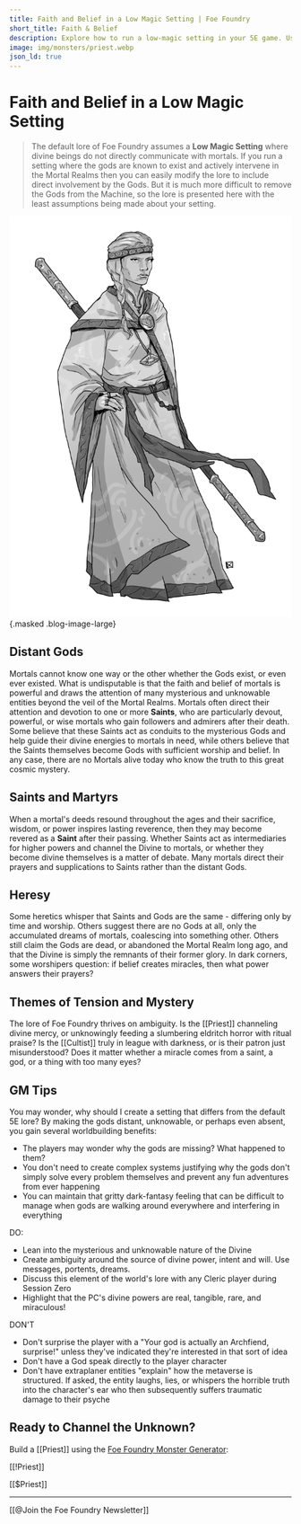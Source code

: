 ```yaml
---
title: Faith and Belief in a Low Magic Setting | Foe Foundry
short_title: Faith & Belief
description: Explore how to run a low-magic setting in your 5E game. Use distant or ambiguous gods, saintly miracles, and heresy to create a grittier dark fantasy feel.
image: img/monsters/priest.webp
json_ld: true
---
```


# Faith and Belief in a Low Magic Setting

> The default lore of Foe Foundry assumes a **Low Magic Setting** where divine beings do not directly communicate with mortals. If you run a setting where the gods are known to exist and actively intervene in the Mortal Realms then you can easily modify the lore to include direct involvement by the Gods. But it is much more difficult to remove the Gods from the Machine, so the lore is presented here with the least assumptions being made about your setting.

![Priests](../img/monsters/priest.webp){.masked .blog-image-large}

## Distant Gods

Mortals cannot know one way or the other whether the Gods exist, or even ever existed. What is undisputable is that the faith and belief of mortals is powerful and draws the attention of many mysterious and unknowable entities beyond the veil of the Mortal Realms. Mortals often direct their attention and devotion to one or more **Saints**, who are particularly devout, powerful, or wise mortals who gain followers and admirers after their death. Some believe that these Saints act as conduits to the mysterious Gods and help guide their divine energies to mortals in need, while others believe that the Saints themselves become Gods with sufficient worship and belief. In any case, there are no Mortals alive today who know the truth to this great cosmic mystery.

## Saints and Martyrs

When a mortal's deeds resound throughout the ages and their sacrifice, wisdom, or power inspires lasting reverence, then they may become revered as a **Saint** after their passing. Whether Saints act as intermediaries for higher powers and channel the Divine to mortals, or whether they become divine themselves is a matter of debate. Many mortals direct their prayers and supplications to Saints rather than the distant Gods.

## Heresy

Some heretics whisper that Saints and Gods are the same - differing only by time and worship. Others suggest there are no Gods at all, only the accumulated dreams of mortals, coalescing into something other. Others still claim the Gods are dead, or abandoned the Mortal Realm long ago, and that the Divine is simply the remnants of their former glory. In dark corners, some worshipers question: if belief creates miracles, then what power answers their prayers?

## Themes of Tension and Mystery

The lore of Foe Foundry thrives on ambiguity. Is the [[Priest]] channeling divine mercy, or unknowingly feeding a slumbering eldritch horror with ritual praise? Is the [[Cultist]] truly in league with darkness, or is their patron just misunderstood? Does it matter whether a miracle comes from a saint, a god, or a thing with too many eyes?

## GM Tips

You may wonder, why should I create a setting that differs from the default 5E lore? By making the gods distant, unknowable, or perhaps even absent, you gain several worldbuilding benefits:

- The players may wonder why the gods are missing? What happened to them?
- You don't need to create complex systems justifying why the gods don't simply solve every problem themselves and prevent any fun adventures from ever happening
- You can maintain that gritty dark-fantasy feeling that can be difficult to manage when gods are walking around everywhere and interfering in everything

DO:

- Lean into the mysterious and unknowable nature of the Divine
- Create ambiguity around the source of divine power, intent and will. Use messages, portents, dreams.
- Discuss this element of the world's lore with any Cleric player during Session Zero
- Highlight that the PC's divine powers are real, tangible, rare, and miraculous!

DON'T

- Don't surprise the player with a "Your god is actually an Archfiend, surprise!" unless they've indicated they're interested in that sort of idea
- Don't have a God speak directly to the player character
- Don't have extraplaner entities "explain" how the metaverse is structured. If asked, the entity laughs, lies, or whispers the horrible truth into the character's ear who then subsequently suffers traumatic damage to their psyche

## Ready to Channel the Unknown?

Build a [[Priest]] using the [Foe Foundry Monster Generator](../generate.md):

[[!Priest]]

[[$Priest]]

---

[[@Join the Foe Foundry Newsletter]]